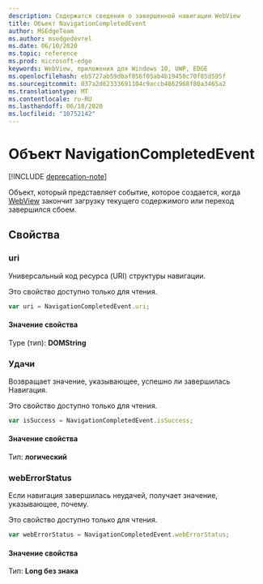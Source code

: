 ```yaml
---
description: Содержатся сведения о завершенной навигации WebView
title: Объект NavigationCompletedEvent
author: MSEdgeTeam
ms.author: msedgedevrel
ms.date: 06/10/2020
ms.topic: reference
ms.prod: microsoft-edge
keywords: WebView, приложения для Windows 10, UWP, EDGE
ms.openlocfilehash: eb5727ab59dbaf056f05ab4b19450c70f85d595f
ms.sourcegitcommit: 037a2d62333691104c9accb4862968f80a3465a2
ms.translationtype: MT
ms.contentlocale: ru-RU
ms.lasthandoff: 06/18/2020
ms.locfileid: "10752142"
---
```

# Объект NavigationCompletedEvent  

[!INCLUDE [deprecation-note](../includes/deprecation-note.md)]  

Объект, который представляет событие, которое создается, когда [WebView](../webview.md) закончит загрузку текущего содержимого или переход завершился сбоем.  

## Свойства  

### uri  

Универсальный код ресурса (URI) структуры навигации.  

Это свойство доступно только для чтения.  

```javascript
var uri = NavigationCompletedEvent.uri;
```  

#### Значение свойства  

Type (тип): **DOMString**  

### Удачи  

Возвращает значение, указывающее, успешно ли завершилась Навигация.  

Это свойство доступно только для чтения.  

```javascript
var isSuccess = NavigationCompletedEvent.isSuccess;
```  

#### Значение свойства  

Тип: **логический**  

### webErrorStatus  

Если навигация завершилась неудачей, получает значение, указывающее, почему.  

Это свойство доступно только для чтения.  

```javascript
var webErrorStatus = NavigationCompletedEvent.webErrorStatus;
```  

#### Значение свойства  

Тип: **Long без знака**  
